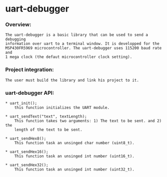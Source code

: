 # uart-debugger

### Overview:
	The uart-debugger is a basic library that can be used to send a debugging
	information over uart to a terminal window. It is developped for the
	MSP430FR5969 microcontroller. The uart-debugger uses 115200 baud rate and
	1 mega clock (the defaut microcontroller clock setting).

### Project integration: 
	The user must build the library and link his project to it. 

### uart-debugger API:
	* uart_init();
		this function initializes the UART module. 

	* uart_sendText("text", textLength);
		This function takes two arguments: 1) The text to be sent. and 2) the
		length of the text to be sent. 

	* uart_sendHex8();
		This function task an unsinged char number (uint8_t). 

	* uart_sendHex16();
		This function task an unsinged int number (uint16_t). 

	* uart_sendHex32();
		This function task an unsinged int number (uint32_t). 
